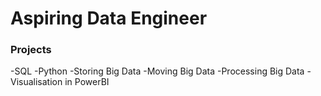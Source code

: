 # Aspiring Data Engineer

### Projects
-SQL
-Python
-Storing Big Data
-Moving Big Data
-Processing Big Data
-Visualisation in PowerBI


